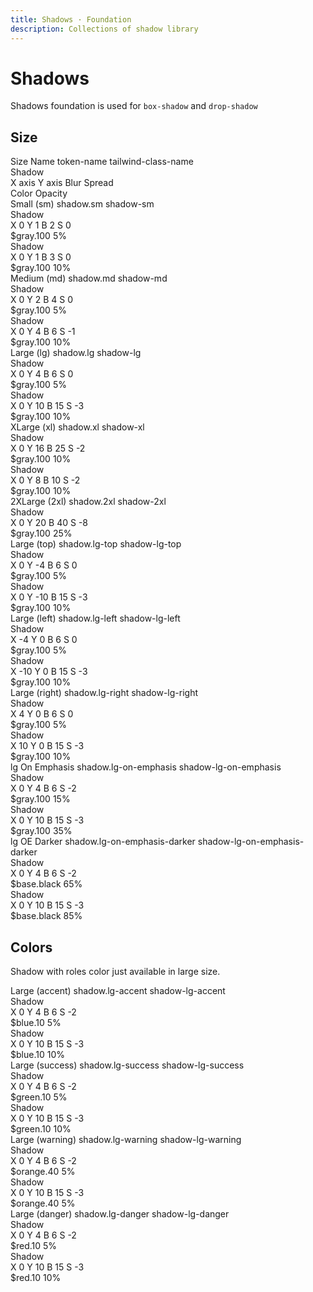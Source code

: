 ```yaml
---
title: Shadows · Foundation
description: Collections of shadow library
---
```


<script setup>
  import pCaption from '../../components/caption/Caption.vue'
  import IconSun from '@carbon/icons-vue/lib/sun/16'
</script>

# Shadows
Shadows foundation is used for `box-shadow` and `drop-shadow`

## Size
<div class="pb-8 pt-20">
  <p-heading element="h5" class="mb-0 !text-default">Size Name</p-heading>
  <p-caption class="!text-lightblue-50">token-name</p-caption>
  <p-caption class="!text-subtle">tailwind-class-name</p-caption>
  <div class="w-10/12 space-y-1 pt-2">
    <div class="relative">
      <IconSun class="text-muted absolute -left-5 scale-75 top-0" /> 
      <p-caption class="!text-muted">Shadow</p-caption>
    </div>
    <div class="flex space-x-4">
      <p-caption class="!text-default">X axis</p-caption>
      <p-caption class="!text-default">Y axis</p-caption>
      <p-caption class="!text-default">Blur</p-caption>
      <p-caption class="!text-default">Spread</p-caption>
    </div>
    <div class="flex space-x-8">
      <p-caption class="!text-default">Color</p-caption>
      <p-caption class="!text-default">Opacity</p-caption>
    </div>
  </div>
</div>

<div class="grid grid-cols-4 flex-1 gap-y-8 gap-x-6">
  <div class="space-y-4">
    <div class="w-36 h-36 rounded border border-default shadow-sm"></div>
    <div class="space-y-1">
      <p-caption size="tn" class="!text-default">Small (sm)</p-caption>
      <p-caption size="tn" class="!text-lightblue-50">shadow.sm</p-caption>
      <p-caption size="tn" class="!text-subtle">shadow-sm</p-caption>
    </div>
    <div class="w-10/12 space-y-1">
      <div class="relative">
        <IconSun class="text-muted absolute -left-5 scale-75 top-0" /> 
        <p-caption class="!text-muted">Shadow</p-caption>
      </div>
      <div class="flex justify-between">
        <p-caption size="tn">X <span class="text-default">0</span></p-caption>
        <p-caption size="tn">Y <span class="text-default">1</span></p-caption>
        <p-caption size="tn">B <span class="text-default">2</span></p-caption>
        <p-caption size="tn">S <span class="text-default">0</span></p-caption>
      </div>
      <div class="flex space-x-8">
        <p-caption size="tn" class="!text-default">$gray.100</p-caption>
        <p-caption size="tn" class="!text-default">5%</p-caption>
      </div>
    </div>
    <div class="w-10/12 space-y-1">
      <div class="relative">
        <IconSun class="text-muted absolute -left-5 scale-75 top-0" /> 
        <p-caption class="!text-muted">Shadow</p-caption>
      </div>
      <div class="flex justify-between">
        <p-caption size="tn">X <span class="text-default">0</span></p-caption>
        <p-caption size="tn">Y <span class="text-default">1</span></p-caption>
        <p-caption size="tn">B <span class="text-default">3</span></p-caption>
        <p-caption size="tn">S <span class="text-default">0</span></p-caption>
      </div>
      <div class="flex space-x-8">
        <p-caption size="tn" class="!text-default">$gray.100</p-caption>
        <p-caption size="tn" class="!text-default">10%</p-caption>
      </div>
    </div>
  </div>

  <div class="space-y-4">
    <div class="w-36 h-36 rounded border border-default shadow-md"></div>
    <div class="space-y-1">
      <p-caption size="tn" class="!text-default">Medium (md)</p-caption>
      <p-caption size="tn" class="!text-lightblue-50">shadow.md</p-caption>
      <p-caption size="tn" class="!text-subtle">shadow-md</p-caption>
    </div>
    <div class="w-10/12 space-y-1">
      <div class="relative">
        <IconSun class="text-muted absolute -left-5 scale-75 top-0" /> 
        <p-caption class="!text-muted">Shadow</p-caption>
      </div>
      <div class="flex justify-between">
        <p-caption size="tn">X <span class="text-default">0</span></p-caption>
        <p-caption size="tn">Y <span class="text-default">2</span></p-caption>
        <p-caption size="tn">B <span class="text-default">4</span></p-caption>
        <p-caption size="tn">S <span class="text-default">0</span></p-caption>
      </div>
      <div class="flex space-x-8">
        <p-caption size="tn" class="!text-default">$gray.100</p-caption>
        <p-caption size="tn" class="!text-default">5%</p-caption>
      </div>
    </div>
    <div class="w-10/12 space-y-1">
      <div class="relative">
        <IconSun class="text-muted absolute -left-5 scale-75 top-0" /> 
        <p-caption class="!text-muted">Shadow</p-caption>
      </div>
      <div class="flex justify-between">
        <p-caption size="tn">X <span class="text-default">0</span></p-caption>
        <p-caption size="tn">Y <span class="text-default">4</span></p-caption>
        <p-caption size="tn">B <span class="text-default">6</span></p-caption>
        <p-caption size="tn">S <span class="text-default">-1</span></p-caption>
      </div>
      <div class="flex space-x-8">
        <p-caption size="tn" class="!text-default">$gray.100</p-caption>
        <p-caption size="tn" class="!text-default">10%</p-caption>
      </div>
    </div>
  </div>

  <div class="space-y-4">
    <div class="w-36 h-36 rounded border border-default shadow-lg"></div>
    <div class="space-y-1">
      <p-caption size="tn" class="!text-default">Large (lg)</p-caption>
      <p-caption size="tn" class="!text-lightblue-50">shadow.lg</p-caption>
      <p-caption size="tn" class="!text-subtle">shadow-lg</p-caption>
    </div>
    <div class="w-10/12 space-y-1">
      <div class="relative">
        <IconSun class="text-muted absolute -left-5 scale-75 top-0" /> 
        <p-caption class="!text-muted">Shadow</p-caption>
      </div>
      <div class="flex justify-between">
        <p-caption size="tn">X <span class="text-default">0</span></p-caption>
        <p-caption size="tn">Y <span class="text-default">4</span></p-caption>
        <p-caption size="tn">B <span class="text-default">6</span></p-caption>
        <p-caption size="tn">S <span class="text-default">0</span></p-caption>
      </div>
      <div class="flex space-x-8">
        <p-caption size="tn" class="!text-default">$gray.100</p-caption>
        <p-caption size="tn" class="!text-default">5%</p-caption>
      </div>
    </div>
    <div class="w-10/12 space-y-1">
      <div class="relative">
        <IconSun class="text-muted absolute -left-5 scale-75 top-0" /> 
        <p-caption class="!text-muted">Shadow</p-caption>
      </div>
      <div class="flex justify-between">
        <p-caption size="tn">X <span class="text-default">0</span></p-caption>
        <p-caption size="tn">Y <span class="text-default">10</span></p-caption>
        <p-caption size="tn">B <span class="text-default">15</span></p-caption>
        <p-caption size="tn">S <span class="text-default">-3</span></p-caption>
      </div>
      <div class="flex space-x-8">
        <p-caption size="tn" class="!text-default">$gray.100</p-caption>
        <p-caption size="tn" class="!text-default">10%</p-caption>
      </div>
    </div>
  </div>

  <div class="space-y-4">
    <div class="w-36 h-36 rounded border border-default shadow-xl"></div>
    <div class="space-y-1">
      <p-caption size="tn" class="!text-default">XLarge (xl)</p-caption>
      <p-caption size="tn" class="!text-lightblue-50">shadow.xl</p-caption>
      <p-caption size="tn" class="!text-subtle">shadow-xl</p-caption>
    </div>
    <div class="w-10/12 space-y-1">
      <div class="relative">
        <IconSun class="text-muted absolute -left-5 scale-75 top-0" /> 
        <p-caption class="!text-muted">Shadow</p-caption>
      </div>
      <div class="flex justify-between">
        <p-caption size="tn">X <span class="text-default">0</span></p-caption>
        <p-caption size="tn">Y <span class="text-default">16</span></p-caption>
        <p-caption size="tn">B <span class="text-default">25</span></p-caption>
        <p-caption size="tn">S <span class="text-default">-2</span></p-caption>
      </div>
      <div class="flex space-x-8">
        <p-caption size="tn" class="!text-default">$gray.100</p-caption>
        <p-caption size="tn" class="!text-default">10%</p-caption>
      </div>
    </div>
    <div class="w-10/12 space-y-1">
      <div class="relative">
        <IconSun class="text-muted absolute -left-5 scale-75 top-0" /> 
        <p-caption class="!text-muted">Shadow</p-caption>
      </div>
      <div class="flex justify-between">
        <p-caption size="tn">X <span class="text-default">0</span></p-caption>
        <p-caption size="tn">Y <span class="text-default">8</span></p-caption>
        <p-caption size="tn">B <span class="text-default">10</span></p-caption>
        <p-caption size="tn">S <span class="text-default">-2</span></p-caption>
      </div>
      <div class="flex space-x-8">
        <p-caption size="tn" class="!text-default">$gray.100</p-caption>
        <p-caption size="tn" class="!text-default">10%</p-caption>
      </div>
    </div>
  </div>

  <div class="space-y-4">
    <div class="w-36 h-36 rounded border border-default shadow-2xl"></div>
    <div class="space-y-1">
      <p-caption size="tn" class="!text-default">2XLarge (2xl)</p-caption>
      <p-caption size="tn" class="!text-lightblue-50">shadow.2xl</p-caption>
      <p-caption size="tn" class="!text-subtle">shadow-2xl</p-caption>
    </div>
    <div class="w-10/12 space-y-1">
      <div class="relative">
        <IconSun class="text-muted absolute -left-5 scale-75 top-0" /> 
        <p-caption class="!text-muted">Shadow</p-caption>
      </div>
      <div class="flex justify-between">
        <p-caption size="tn">X <span class="text-default">0</span></p-caption>
        <p-caption size="tn">Y <span class="text-default">20</span></p-caption>
        <p-caption size="tn">B <span class="text-default">40</span></p-caption>
        <p-caption size="tn">S <span class="text-default">-8</span></p-caption>
      </div>
      <div class="flex space-x-8">
        <p-caption size="tn" class="!text-default">$gray.100</p-caption>
        <p-caption size="tn" class="!text-default">25%</p-caption>
      </div>
    </div>
  </div>

  <div class="space-y-4">
    <div class="w-36 h-36 rounded border border-default shadow-lg-top"></div>
    <div class="space-y-1">
      <p-caption size="tn" class="!text-default">Large (top)</p-caption>
      <p-caption size="tn" class="!text-lightblue-50">shadow.lg-top</p-caption>
      <p-caption size="tn" class="!text-subtle">shadow-lg-top</p-caption>
    </div>
    <div class="w-10/12 space-y-1">
      <div class="relative">
        <IconSun class="text-muted absolute -left-5 scale-75 top-0" /> 
        <p-caption class="!text-muted">Shadow</p-caption>
      </div>
      <div class="flex justify-between">
        <p-caption size="tn">X <span class="text-default">0</span></p-caption>
        <p-caption size="tn">Y <span class="text-default">-4</span></p-caption>
        <p-caption size="tn">B <span class="text-default">6</span></p-caption>
        <p-caption size="tn">S <span class="text-default">0</span></p-caption>
      </div>
      <div class="flex space-x-8">
        <p-caption size="tn" class="!text-default">$gray.100</p-caption>
        <p-caption size="tn" class="!text-default">5%</p-caption>
      </div>
    </div>
    <div class="w-10/12 space-y-1">
      <div class="relative">
        <IconSun class="text-muted absolute -left-5 scale-75 top-0" /> 
        <p-caption class="!text-muted">Shadow</p-caption>
      </div>
      <div class="flex justify-between">
        <p-caption size="tn">X <span class="text-default">0</span></p-caption>
        <p-caption size="tn">Y <span class="text-default">-10</span></p-caption>
        <p-caption size="tn">B <span class="text-default">15</span></p-caption>
        <p-caption size="tn">S <span class="text-default">-3</span></p-caption>
      </div>
      <div class="flex space-x-8">
        <p-caption size="tn" class="!text-default">$gray.100</p-caption>
        <p-caption size="tn" class="!text-default">10%</p-caption>
      </div>
    </div>
  </div>

  <div class="space-y-4">
    <div class="w-36 h-36 rounded border border-default shadow-lg-left"></div>
    <div class="space-y-1">
      <p-caption size="tn" class="!text-default">Large (left)</p-caption>
      <p-caption size="tn" class="!text-lightblue-50">shadow.lg-left</p-caption>
      <p-caption size="tn" class="!text-subtle">shadow-lg-left</p-caption>
    </div>
    <div class="w-10/12 space-y-1">
      <div class="relative">
        <IconSun class="text-muted absolute -left-5 scale-75 top-0" /> 
        <p-caption class="!text-muted">Shadow</p-caption>
      </div>
      <div class="flex justify-between">
        <p-caption size="tn">X <span class="text-default">-4</span></p-caption>
        <p-caption size="tn">Y <span class="text-default">0</span></p-caption>
        <p-caption size="tn">B <span class="text-default">6</span></p-caption>
        <p-caption size="tn">S <span class="text-default">0</span></p-caption>
      </div>
      <div class="flex space-x-8">
        <p-caption size="tn" class="!text-default">$gray.100</p-caption>
        <p-caption size="tn" class="!text-default">5%</p-caption>
      </div>
    </div>
    <div class="w-10/12 space-y-1">
      <div class="relative">
        <IconSun class="text-muted absolute -left-5 scale-75 top-0" /> 
        <p-caption class="!text-muted">Shadow</p-caption>
      </div>
      <div class="flex justify-between">
        <p-caption size="tn">X <span class="text-default">-10</span></p-caption>
        <p-caption size="tn">Y <span class="text-default">0</span></p-caption>
        <p-caption size="tn">B <span class="text-default">15</span></p-caption>
        <p-caption size="tn">S <span class="text-default">-3</span></p-caption>
      </div>
      <div class="flex space-x-8">
        <p-caption size="tn" class="!text-default">$gray.100</p-caption>
        <p-caption size="tn" class="!text-default">10%</p-caption>
      </div>
    </div>
  </div>

  <div class="space-y-4">
    <div class="w-36 h-36 rounded border border-default shadow-lg-right"></div>
    <div class="space-y-1">
      <p-caption size="tn" class="!text-default">Large (right)</p-caption>
      <p-caption size="tn" class="!text-lightblue-50">shadow.lg-right</p-caption>
      <p-caption size="tn" class="!text-subtle">shadow-lg-right</p-caption>
    </div>
    <div class="w-10/12 space-y-1">
      <div class="relative">
        <IconSun class="text-muted absolute -left-5 scale-75 top-0" /> 
        <p-caption class="!text-muted">Shadow</p-caption>
      </div>
      <div class="flex justify-between">
        <p-caption size="tn">X <span class="text-default">4</span></p-caption>
        <p-caption size="tn">Y <span class="text-default">0</span></p-caption>
        <p-caption size="tn">B <span class="text-default">6</span></p-caption>
        <p-caption size="tn">S <span class="text-default">0</span></p-caption>
      </div>
      <div class="flex space-x-8">
        <p-caption size="tn" class="!text-default">$gray.100</p-caption>
        <p-caption size="tn" class="!text-default">5%</p-caption>
      </div>
    </div>
    <div class="w-10/12 space-y-1">
      <div class="relative">
        <IconSun class="text-muted absolute -left-5 scale-75 top-0" /> 
        <p-caption class="!text-muted">Shadow</p-caption>
      </div>
      <div class="flex justify-between">
        <p-caption size="tn">X <span class="text-default">10</span></p-caption>
        <p-caption size="tn">Y <span class="text-default">0</span></p-caption>
        <p-caption size="tn">B <span class="text-default">15</span></p-caption>
        <p-caption size="tn">S <span class="text-default">-3</span></p-caption>
      </div>
      <div class="flex space-x-8">
        <p-caption size="tn" class="!text-default">$gray.100</p-caption>
        <p-caption size="tn" class="!text-default">10%</p-caption>
      </div>
    </div>
  </div>

  <div class="space-y-4">
    <div class="bg-accent-emphasis p-4 mx-auto">
      <div class="w-28 h-28 mx-auto bg-emphasis-alpha rounded border border-on-emphasis-alpha-subtle shadow-lg-on-emphasis"></div>
    </div>
    <div class="space-y-1">
      <p-caption size="tn" class="!text-default">lg On Emphasis</p-caption>
      <p-caption size="tn" class="!text-lightblue-50">shadow.lg-on-emphasis</p-caption>
      <p-caption size="tn" class="!text-subtle">shadow-lg-on-emphasis</p-caption>
    </div>
    <div class="w-10/12 space-y-1">
      <div class="relative">
        <IconSun class="text-muted absolute -left-5 scale-75 top-0" /> 
        <p-caption class="!text-muted">Shadow</p-caption>
      </div>
      <div class="flex justify-between">
        <p-caption size="tn">X <span class="text-default">0</span></p-caption>
        <p-caption size="tn">Y <span class="text-default">4</span></p-caption>
        <p-caption size="tn">B <span class="text-default">6</span></p-caption>
        <p-caption size="tn">S <span class="text-default">-2</span></p-caption>
      </div>
      <div class="flex space-x-8">
        <p-caption size="tn" class="!text-default">$gray.100</p-caption>
        <p-caption size="tn" class="!text-default">15%</p-caption>
      </div>
    </div>
    <div class="w-10/12 space-y-1">
      <div class="relative">
        <IconSun class="text-muted absolute -left-5 scale-75 top-0" /> 
        <p-caption class="!text-muted">Shadow</p-caption>
      </div>
      <div class="flex justify-between">
        <p-caption size="tn">X <span class="text-default">0</span></p-caption>
        <p-caption size="tn">Y <span class="text-default">10</span></p-caption>
        <p-caption size="tn">B <span class="text-default">15</span></p-caption>
        <p-caption size="tn">S <span class="text-default">-3</span></p-caption>
      </div>
      <div class="flex space-x-8">
        <p-caption size="tn" class="!text-default">$gray.100</p-caption>
        <p-caption size="tn" class="!text-default">35%</p-caption>
      </div>
    </div>
  </div>

  <div class="space-y-4">
    <div class="bg-emphasis p-4 mx-auto">
      <div class="w-28 h-28 mx-auto bg-emphasis-alpha rounded border border-on-emphasis-alpha-subtle shadow-lg-on-emphasis-darker"></div>
    </div>
    <div class="space-y-1">
      <p-caption size="tn" class="!text-default">lg OE Darker</p-caption>
      <p-caption size="tn" class="!text-lightblue-50">shadow.lg-on-emphasis-darker</p-caption>
      <p-caption size="tn" class="!text-subtle">shadow-lg-on-emphasis-darker</p-caption>
    </div>
    <div class="w-10/12 space-y-1">
      <div class="relative">
        <IconSun class="text-muted absolute -left-5 scale-75 top-0" /> 
        <p-caption class="!text-muted">Shadow</p-caption>
      </div>
      <div class="flex justify-between">
        <p-caption size="tn">X <span class="text-default">0</span></p-caption>
        <p-caption size="tn">Y <span class="text-default">4</span></p-caption>
        <p-caption size="tn">B <span class="text-default">6</span></p-caption>
        <p-caption size="tn">S <span class="text-default">-2</span></p-caption>
      </div>
      <div class="flex space-x-8">
        <p-caption size="tn" class="!text-default">$base.black</p-caption>
        <p-caption size="tn" class="!text-default">65%</p-caption>
      </div>
    </div>
    <div class="w-10/12 space-y-1">
      <div class="relative">
        <IconSun class="text-muted absolute -left-5 scale-75 top-0" /> 
        <p-caption class="!text-muted">Shadow</p-caption>
      </div>
      <div class="flex justify-between">
        <p-caption size="tn">X <span class="text-default">0</span></p-caption>
        <p-caption size="tn">Y <span class="text-default">10</span></p-caption>
        <p-caption size="tn">B <span class="text-default">15</span></p-caption>
        <p-caption size="tn">S <span class="text-default">-3</span></p-caption>
      </div>
      <div class="flex space-x-8">
        <p-caption size="tn" class="!text-default">$base.black</p-caption>
        <p-caption size="tn" class="!text-default">85%</p-caption>
      </div>
    </div>
  </div>
</div>

## Colors
Shadow with roles color just available in large size.

<div class="grid grid-cols-4 flex-1 gap-y-8 gap-x-6 pt-20">
  <div class="space-y-4">
    <div class="w-36 h-36 rounded border border-accent shadow-lg-accent"></div>
    <div class="space-y-1">
      <p-caption class="!text-default">Large (accent)</p-caption>
      <p-caption class="!text-lightblue-50">shadow.lg-accent</p-caption>
      <p-caption class="!text-subtle">shadow-lg-accent</p-caption>
    </div>
    <div class="w-10/12 space-y-1">
      <div class="relative">
        <IconSun class="text-muted absolute -left-5 scale-75 top-0" /> 
        <p-caption class="!text-muted">Shadow</p-caption>
      </div>
      <div class="flex justify-between">
        <p-caption>X <span class="text-default">0</span></p-caption>
        <p-caption>Y <span class="text-default">4</span></p-caption>
        <p-caption>B <span class="text-default">6</span></p-caption>
        <p-caption>S <span class="text-default">-2</span></p-caption>
      </div>
      <div class="flex space-x-8">
        <p-caption class="!text-default">$blue.10</p-caption>
        <p-caption class="!text-default">5%</p-caption>
      </div>
    </div>
    <div class="w-10/12 space-y-1">
      <div class="relative">
        <IconSun class="text-muted absolute -left-5 scale-75 top-0" /> 
        <p-caption class="!text-muted">Shadow</p-caption>
      </div>
      <div class="flex justify-between">
        <p-caption>X <span class="text-default">0</span></p-caption>
        <p-caption>Y <span class="text-default">10</span></p-caption>
        <p-caption>B <span class="text-default">15</span></p-caption>
        <p-caption>S <span class="text-default">-3</span></p-caption>
      </div>
      <div class="flex space-x-8">
        <p-caption class="!text-default">$blue.10</p-caption>
        <p-caption class="!text-default">10%</p-caption>
      </div>
    </div>
  </div>

  <div class="space-y-4">
    <div class="w-36 h-36 rounded border border-success shadow-lg-success"></div>
    <div class="space-y-1">
      <p-caption class="!text-default">Large (success)</p-caption>
      <p-caption class="!text-lightblue-50">shadow.lg-success</p-caption>
      <p-caption class="!text-subtle">shadow-lg-success</p-caption>
    </div>
    <div class="w-10/12 space-y-1">
      <div class="relative">
        <IconSun class="text-muted absolute -left-5 scale-75 top-0" /> 
        <p-caption class="!text-muted">Shadow</p-caption>
      </div>
      <div class="flex justify-between">
        <p-caption>X <span class="text-default">0</span></p-caption>
        <p-caption>Y <span class="text-default">4</span></p-caption>
        <p-caption>B <span class="text-default">6</span></p-caption>
        <p-caption>S <span class="text-default">-2</span></p-caption>
      </div>
      <div class="flex space-x-8">
        <p-caption class="!text-default">$green.10</p-caption>
        <p-caption class="!text-default">5%</p-caption>
      </div>
    </div>
    <div class="w-10/12 space-y-1">
      <div class="relative">
        <IconSun class="text-muted absolute -left-5 scale-75 top-0" /> 
        <p-caption class="!text-muted">Shadow</p-caption>
      </div>
      <div class="flex justify-between">
        <p-caption>X <span class="text-default">0</span></p-caption>
        <p-caption>Y <span class="text-default">10</span></p-caption>
        <p-caption>B <span class="text-default">15</span></p-caption>
        <p-caption>S <span class="text-default">-3</span></p-caption>
      </div>
      <div class="flex space-x-8">
        <p-caption class="!text-default">$green.10</p-caption>
        <p-caption class="!text-default">10%</p-caption>
      </div>
    </div>
  </div>

  <div class="space-y-4">
    <div class="w-36 h-36 rounded border border-warning shadow-lg-warning"></div>
    <div class="space-y-1">
      <p-caption class="!text-default">Large (warning)</p-caption>
      <p-caption class="!text-lightblue-50">shadow.lg-warning</p-caption>
      <p-caption class="!text-subtle">shadow-lg-warning</p-caption>
    </div>
    <div class="w-10/12 space-y-1">
      <div class="relative">
        <IconSun class="text-muted absolute -left-5 scale-75 top-0" /> 
        <p-caption class="!text-muted">Shadow</p-caption>
      </div>
      <div class="flex justify-between">
        <p-caption>X <span class="text-default">0</span></p-caption>
        <p-caption>Y <span class="text-default">4</span></p-caption>
        <p-caption>B <span class="text-default">6</span></p-caption>
        <p-caption>S <span class="text-default">-2</span></p-caption>
      </div>
      <div class="flex space-x-8">
        <p-caption class="!text-default">$orange.40</p-caption>
        <p-caption class="!text-default">5%</p-caption>
      </div>
    </div>
    <div class="w-10/12 space-y-1">
      <div class="relative">
        <IconSun class="text-muted absolute -left-5 scale-75 top-0" /> 
        <p-caption class="!text-muted">Shadow</p-caption>
      </div>
      <div class="flex justify-between">
        <p-caption>X <span class="text-default">0</span></p-caption>
        <p-caption>Y <span class="text-default">10</span></p-caption>
        <p-caption>B <span class="text-default">15</span></p-caption>
        <p-caption>S <span class="text-default">-3</span></p-caption>
      </div>
      <div class="flex space-x-8">
        <p-caption class="!text-default">$orange.40</p-caption>
        <p-caption class="!text-default">5%</p-caption>
      </div>
    </div>
  </div>

  <div class="space-y-4">
    <div class="w-36 h-36 rounded border border-danger shadow-lg-danger"></div>
    <div class="space-y-1">
      <p-caption class="!text-default">Large (danger)</p-caption>
      <p-caption class="!text-lightblue-50">shadow.lg-danger</p-caption>
      <p-caption class="!text-subtle">shadow-lg-danger</p-caption>
    </div>
    <div class="w-10/12 space-y-1">
      <div class="relative">
        <IconSun class="text-muted absolute -left-5 scale-75 top-0" /> 
        <p-caption class="!text-muted">Shadow</p-caption>
      </div>
      <div class="flex justify-between">
        <p-caption>X <span class="text-default">0</span></p-caption>
        <p-caption>Y <span class="text-default">4</span></p-caption>
        <p-caption>B <span class="text-default">6</span></p-caption>
        <p-caption>S <span class="text-default">-2</span></p-caption>
      </div>
      <div class="flex space-x-8">
        <p-caption class="!text-default">$red.10</p-caption>
        <p-caption class="!text-default">5%</p-caption>
      </div>
    </div>
    <div class="w-10/12 space-y-1">
      <div class="relative">
        <IconSun class="text-muted absolute -left-5 scale-75 top-0" /> 
        <p-caption class="!text-muted">Shadow</p-caption>
      </div>
      <div class="flex justify-between">
        <p-caption>X <span class="text-default">0</span></p-caption>
        <p-caption>Y <span class="text-default">10</span></p-caption>
        <p-caption>B <span class="text-default">15</span></p-caption>
        <p-caption>S <span class="text-default">-3</span></p-caption>
      </div>
      <div class="flex space-x-8">
        <p-caption class="!text-default">$red.10</p-caption>
        <p-caption class="!text-default">10%</p-caption>
      </div>
    </div>
  </div>
</div>